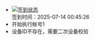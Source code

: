 - [![签到状态](https://github.com/p7wm/Cloud189-Actions/actions/workflows/main.yml/badge.svg?branch=main)](https://github.com/p7wm/Cloud189-Actions/actions/workflows/main.yml) <br> 签到时间：2025-07-14 00:45:26
- 开始执行帐号1
- 设备ID不存在，需要二次设备校验
